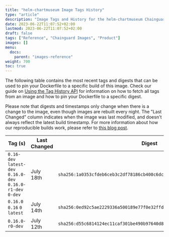 ```yaml
---
title: "helm-chartmuseum Image Tags History"
type: "article"
description: "Image Tags and History for the helm-chartmuseum Chainguard Image"
date: 2023-06-22T11:07:52+02:00
lastmod: 2023-06-22T11:07:52+02:00
draft: false
tags: ["Reference", "Chainguard Images", "Product"]
images: []
menu:
  docs:
    parent: "images-reference"
weight: 700
toc: true
---
```


The following table contains the most recent tags and digests that can be used to pin your Dockerfile to a specific build of this image. Check our guide on [Using the Tag History API](/chainguard/chainguard-images/using-the-tag-history-api/) for information on how to fetch all tags from an image and how to pin your Dockerfile to a specific digest.

Please note that digests and timestamps only change when there is a change to the image, even though images are rebuilt every night. The "Last Changed" column indicates when the image was last modified, and doesn't always reflect the latest build timestamp. For more information about how our reproducible builds work, please refer to [this blog post](https://www.chainguard.dev/unchained/reproducing-chainguards-reproducible-image-builds).

| Tag (s)                                                       | Last Changed | Digest                                                                    |
|---------------------------------------------------------------|--------------|---------------------------------------------------------------------------|
|  `0.16-dev` `latest-dev` `0.16.0-dev` `0.16.0-r1-dev` `0-dev` | July 18th    | `sha256:1a0353cfdeb6ceb3c2df78186cb400c6dc0bdcb025cd528c469d8e2e7cb1d784` |
|  `0.16.0` `0.16` `0` `latest`                                 | July 14th    | `sha256:0ed92c5ae2229336a500189e77f0e32ffd294f4470033dc146c76b67c47d44d9` |
|  `0.16.0-r0-dev`                                              | July 12th    | `sha256:d55c6814124ec11caf301be490b97640d8d831b48e1fdfb3512db74134ffac18` |
